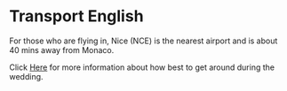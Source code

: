 # Transport English

For those who are flying in, Nice (NCE) is the nearest airport and is about 40 mins away from Monaco.

Click [Here](../transport) for more information about how best to get around during the wedding.
